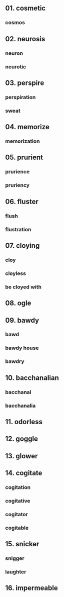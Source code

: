 ## 01. cosmetic

### cosmos

## 02. neurosis

### neuron
### neurotic

## 03. perspire

### perspiration
### sweat

## 04. memorize

### memorization

## 05. prurient

### prurience
### pruriency

## 06. fluster

### flush
### flustration

## 07. cloying

### cloy
### cloyless
### be cloyed with

## 08. ogle

## 09. bawdy

### bawd
### bawdy house
### bawdry

## 10. bacchanalian

### bacchanal
### bacchanalia

## 11. odorless

## 12. goggle

## 13. glower

## 14. cogitate

### cogitation
### cogitative
### cogitator
### cogitable

## 15. snicker

### snigger
### laughter

## 16. impermeable

